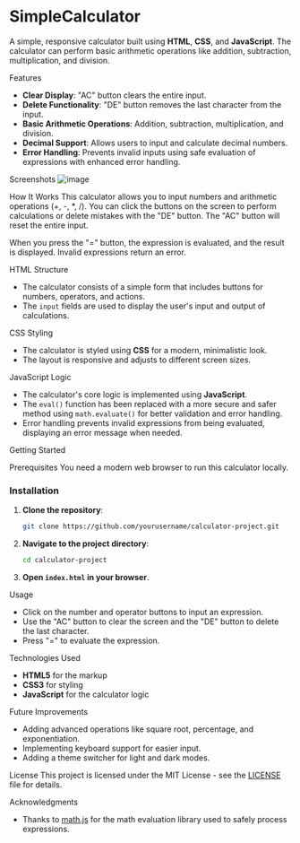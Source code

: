 # SimpleCalculator
A simple, responsive calculator built using **HTML**, **CSS**, and **JavaScript**. The calculator can perform basic arithmetic operations like addition, subtraction, multiplication, and division.

Features
- **Clear Display**: "AC" button clears the entire input.
- **Delete Functionality**: "DE" button removes the last character from the input.
- **Basic Arithmetic Operations**: Addition, subtraction, multiplication, and division.
- **Decimal Support**: Allows users to input and calculate decimal numbers.
- **Error Handling**: Prevents invalid inputs using safe evaluation of expressions with enhanced error handling.
  
Screenshots
![image](https://github.com/user-attachments/assets/fc687883-bf29-4853-b890-06cad4c20d00)

How It Works
This calculator allows you to input numbers and arithmetic operations (+, -, *, /). You can click the buttons on the screen to perform calculations or delete mistakes with the "DE" button. The "AC" button will reset the entire input.

When you press the "=" button, the expression is evaluated, and the result is displayed. Invalid expressions return an error.

HTML Structure
- The calculator consists of a simple form that includes buttons for numbers, operators, and actions.
- The `input` fields are used to display the user's input and output of calculations.

CSS Styling
- The calculator is styled using **CSS** for a modern, minimalistic look.
- The layout is responsive and adjusts to different screen sizes.

JavaScript Logic
- The calculator's core logic is implemented using **JavaScript**.
- The `eval()` function has been replaced with a more secure and safer method using `math.evaluate()` for better validation and error handling.
- Error handling prevents invalid expressions from being evaluated, displaying an error message when needed.

Getting Started

Prerequisites
You need a modern web browser to run this calculator locally.

### Installation
1. **Clone the repository**:
   ```bash
   git clone https://github.com/yourusername/calculator-project.git
   ```
2. **Navigate to the project directory**:
   ```bash
   cd calculator-project
   ```

3. **Open `index.html` in your browser**.

Usage
- Click on the number and operator buttons to input an expression.
- Use the "AC" button to clear the screen and the "DE" button to delete the last character.
- Press "=" to evaluate the expression.

Technologies Used
- **HTML5** for the markup
- **CSS3** for styling
- **JavaScript** for the calculator logic

Future Improvements
- Adding advanced operations like square root, percentage, and exponentiation.
- Implementing keyboard support for easier input.
- Adding a theme switcher for light and dark modes.

License
This project is licensed under the MIT License - see the [LICENSE](LICENSE) file for details.

Acknowledgments
- Thanks to [math.js](https://mathjs.org/) for the math evaluation library used to safely process expressions.

